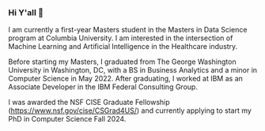 ### Hi Y'all 👋

I am currently a first-year Masters student in the Masters in Data Science program at Columbia University. I am interested in the intersection of Machine Learning and Artificial Intelligence in the Healthcare industry.

Before starting my Masters, I graduated from The George Washington University in Washington, DC, with a BS in Business Analytics and a minor in Computer Science in May 2022. After graduating, I worked at IBM as an Associate Developer in the IBM Federal Consulting Group. 

I was awarded the NSF CISE Graduate Fellowship (https://www.nsf.gov/cise/CSGrad4US/) and currently applying to start my PhD in Computer Science Fall 2024.

<!--
**akakadiaris/akakadiaris** is a ✨ _special_ ✨ repository because its `README.md` (this file) appears on your GitHub profile.

Here are some ideas to get you started:

- 🔭 I’m currently working on ...
- 🌱 I’m currently learning ...
- 👯 I’m looking to collaborate on ...
- 🤔 I’m looking for help with ...
- 💬 Ask me about ...
- 📫 How to reach me: ...
- 😄 Pronouns: ...
- ⚡ Fun fact: ...
-->
